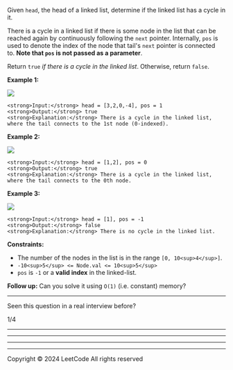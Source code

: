 Given `head`, the head of a linked list, determine if the linked list has a cycle in it.

There is a cycle in a linked list if there is some node in the list that can be reached again by continuously following the `next` pointer. Internally, `pos` is used to denote the index of the node that tail's `next` pointer is connected to. **Note that `pos` is not passed as a parameter**.

Return `true` _if there is a cycle in the linked list_. Otherwise, return `false`.

**Example 1:**

![](https://assets.leetcode.com/uploads/2018/12/07/circularlinkedlist.png)

```
<strong>Input:</strong> head = [3,2,0,-4], pos = 1
<strong>Output:</strong> true
<strong>Explanation:</strong> There is a cycle in the linked list, where the tail connects to the 1st node (0-indexed).
```

**Example 2:**

![](https://assets.leetcode.com/uploads/2018/12/07/circularlinkedlist_test2.png)

```
<strong>Input:</strong> head = [1,2], pos = 0
<strong>Output:</strong> true
<strong>Explanation:</strong> There is a cycle in the linked list, where the tail connects to the 0th node.
```

**Example 3:**

![](https://assets.leetcode.com/uploads/2018/12/07/circularlinkedlist_test3.png)

```
<strong>Input:</strong> head = [1], pos = -1
<strong>Output:</strong> false
<strong>Explanation:</strong> There is no cycle in the linked list.
```

**Constraints:**

- The number of the nodes in the list is in the range `[0, 10<sup>4</sup>]`.
- `-10<sup>5</sup> <= Node.val <= 10<sup>5</sup>`
- `pos` is `-1` or a **valid index** in the linked-list.

**Follow up:** Can you solve it using `O(1)` (i.e. constant) memory?

---

Seen this question in a real interview before?

1/4

---

---

---

---

Copyright ©️ 2024 LeetCode All rights reserved
